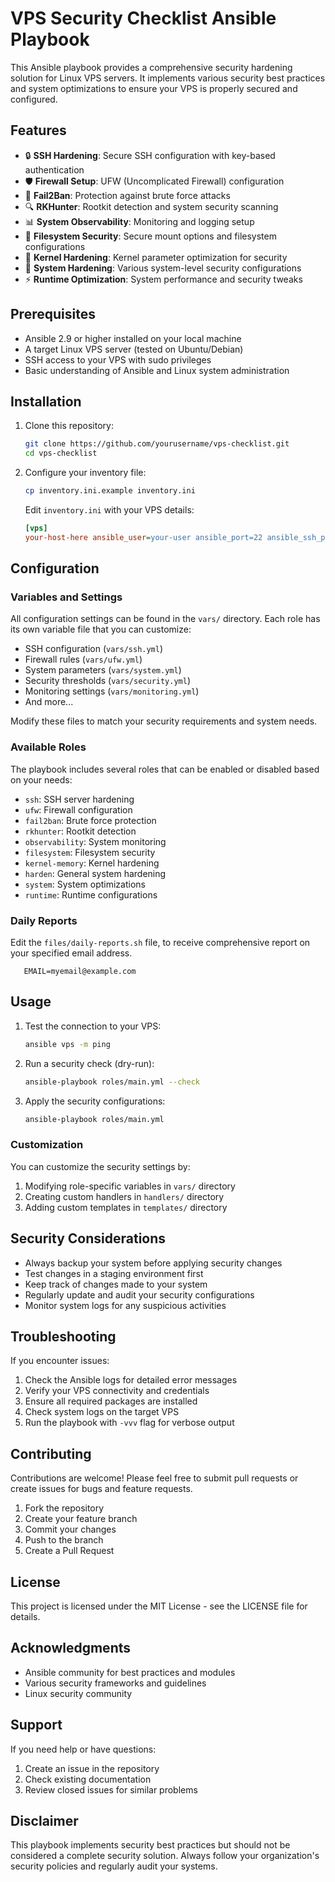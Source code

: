 # VPS Security Checklist Ansible Playbook

This Ansible playbook provides a comprehensive security hardening solution for Linux VPS servers. It implements various security best practices and system optimizations to ensure your VPS is properly secured and configured.

## Features

- 🔒 **SSH Hardening**: Secure SSH configuration with key-based authentication
- 🛡️ **Firewall Setup**: UFW (Uncomplicated Firewall) configuration
- 🚫 **Fail2Ban**: Protection against brute force attacks
- 🔍 **RKHunter**: Rootkit detection and system security scanning
- 📊 **System Observability**: Monitoring and logging setup
- 💾 **Filesystem Security**: Secure mount options and filesystem configurations
- 🎯 **Kernel Hardening**: Kernel parameter optimization for security
- 🔐 **System Hardening**: Various system-level security configurations
- ⚡ **Runtime Optimization**: System performance and security tweaks

## Prerequisites

- Ansible 2.9 or higher installed on your local machine
- A target Linux VPS server (tested on Ubuntu/Debian)
- SSH access to your VPS with sudo privileges
- Basic understanding of Ansible and Linux system administration

## Installation

1. Clone this repository:
   ```bash
   git clone https://github.com/yourusername/vps-checklist.git
   cd vps-checklist
   ```

2. Configure your inventory file:
   ```bash
   cp inventory.ini.example inventory.ini
   ```
   Edit `inventory.ini` with your VPS details:
   ```ini
   [vps]
   your-host-here ansible_user=your-user ansible_port=22 ansible_ssh_private_key_file=/path/to/your/private/key ansible_ssh_common_args='-o IdentitiesOnly=yes'
   ```

## Configuration

### Variables and Settings

All configuration settings can be found in the `vars/` directory. Each role has its own variable file that you can customize:

- SSH configuration (`vars/ssh.yml`)
- Firewall rules (`vars/ufw.yml`)
- System parameters (`vars/system.yml`)
- Security thresholds (`vars/security.yml`)
- Monitoring settings (`vars/monitoring.yml`)
- And more...

Modify these files to match your security requirements and system needs.

### Available Roles

The playbook includes several roles that can be enabled or disabled based on your needs:

- `ssh`: SSH server hardening
- `ufw`: Firewall configuration
- `fail2ban`: Brute force protection
- `rkhunter`: Rootkit detection
- `observability`: System monitoring
- `filesystem`: Filesystem security
- `kernel-memory`: Kernel hardening
- `harden`: General system hardening
- `system`: System optimizations
- `runtime`: Runtime configurations

### Daily Reports

Edit the `files/daily-reports.sh` file, to receive comprehensive report on your specified email address.

```
   EMAIL=myemail@example.com
```

## Usage

1. Test the connection to your VPS:
   ```bash
   ansible vps -m ping
   ```

2. Run a security check (dry-run):
   ```bash
   ansible-playbook roles/main.yml --check
   ```

3. Apply the security configurations:
   ```bash
   ansible-playbook roles/main.yml
   ```

### Customization

You can customize the security settings by:

1. Modifying role-specific variables in `vars/` directory
2. Creating custom handlers in `handlers/` directory
3. Adding custom templates in `templates/` directory

## Security Considerations

- Always backup your system before applying security changes
- Test changes in a staging environment first
- Keep track of changes made to your system
- Regularly update and audit your security configurations
- Monitor system logs for any suspicious activities

## Troubleshooting

If you encounter issues:

1. Check the Ansible logs for detailed error messages
2. Verify your VPS connectivity and credentials
3. Ensure all required packages are installed
4. Check system logs on the target VPS
5. Run the playbook with `-vvv` flag for verbose output

## Contributing

Contributions are welcome! Please feel free to submit pull requests or create issues for bugs and feature requests.

1. Fork the repository
2. Create your feature branch
3. Commit your changes
4. Push to the branch
5. Create a Pull Request

## License

This project is licensed under the MIT License - see the LICENSE file for details.

## Acknowledgments

- Ansible community for best practices and modules
- Various security frameworks and guidelines
- Linux security community

## Support

If you need help or have questions:

1. Create an issue in the repository
2. Check existing documentation
3. Review closed issues for similar problems

## Disclaimer

This playbook implements security best practices but should not be considered a complete security solution. Always follow your organization's security policies and regularly audit your systems. 